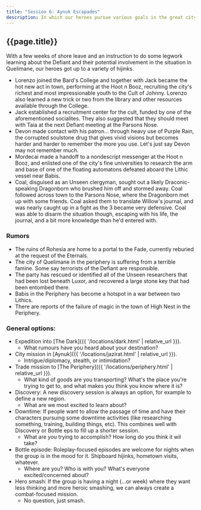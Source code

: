```yaml
---
title: "Session 6: Aynuk Escapades"
description: In which our heroes pursue various goals in the great city of Aynuk.
---
```


## {{page.title}}

With a few weeks of shore leave and an instruction to do some legwork learning about the Defiant and their potential involvement in the situation in Quelimane, our heroes got up to a variety of hijinks.

* Lorenzo joined the Bard's College and together with Jack became the hot new act in town, performing at the Hoot n Booz, recruiting the city's richest and most impressionable youth to the Cult of Johnny. Lorenzo also learned a new trick or two from the library and other resources available through the College.
* Jack established a recruitment center for the cult, funded by one of the aforementioned socialites. They also suggested that they should meet with Taia at the next Defiant meeting at the Parsons Nose.
* Devon made contact with his patron... through heavy use of Purple Rain, the corrupted soulstone drug that gives vivid visions but becomes harder and harder to remember the more you use. Let's just say Devon may not remember much.
* Mordecai made a handoff to a nondescript messenger at the Hoot n Booz, and enlisted one of the city's fine universities to research the arm and base of one of the floating automatons defeated aboard the Lithic vessel near Babis.
* Coal, disguised as an Unseen clergyman, sought out a likely Draconic-speaking Dragonborn who brushed him off and stormed away. Coal followed across town to the Parsons Nose, where the Dragonborn met up with some friends. Coal asked them to translate Willow's journal, and was nearly caught up in a fight as the 3 became very defensive. Coal was able to disarm the situation though, escaping with his life, the journal, and a bit more knowledge than he'd entered with.

### Rumors
* The ruins of Rohesia are home to a portal to the Fade, currently reburied at the request of the Eternals.
* The city of Quelimane in the periphery is suffering from a terrible famine. Some say terrorists of the Defiant are responsible.
* The party has rescued or identified all of the Unseen researchers that had been lost beneath Luxor, and recovered a large stone key that had been entombed there.
* Babis in the Periphery has become a hotspot in a war between two Lithics.
* There are reports of the failure of magic in the town of High Nest in the Periphery.

### General options:
* Expedition into [The Dark]({{ '/locations/dark.html' | relative_url }}).
  * What rumours have you heard about your destination?
* City mission in [Aynuk]({{ '/locations/jazirat.html' | relative_url }}).
  * Intrigue/diplomacy, stealth, or intimidation?
* Trade mission to [The Periphery]({{ '/locations/periphery.html' | relative_url }}).
  * What kind of goods are you transporting? What's the place you're trying to get to, and what makes you think you know where it is?
* Discovery: A new discovery session is always an option, for example to define a new region.
  * What are we most excited to learn about?
* Downtime: If people want to allow the passage of time and have their characters pursuing some downtime activities (like researching something, training, building things, etc). This combines well with Discovery or Bottle eps to fill up a shorter session.
  * What are you trying to accomplish? How long do you think it wil take?
* Bottle episode: Roleplay-focused episodes are welcome for nights when the group is in the mood for it. Shipboard hijinks, hometown visits, whatever.
  * Where are you? Who is with you? What's everyone excited/concerned about?
* Hero smash: If the group is having a night (...or week) where they want less thinking and more heroic smashing, we can always create a combat-focused mission.
  * No question, just smash.
